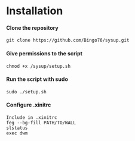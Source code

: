 # Installation
#### Clone the repository
```git clone https://github.com/Bingo76/sysup.git```
#### Give permissions to the script
```chmod +x /sysup/setup.sh```
#### Run the script with sudo
```sudo ./setup.sh```
#### Configure .xinitrc
```
Include in .xinitrc
feg --bg-fill PATH/TO/WALL
slstatus
exec dwm
```

